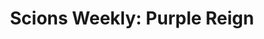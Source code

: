 ---
layout: post
title: "Scions Weekly: Purple Reign"
description: "It’s been a great weekend for Atlanta, and therefore,..."
permalink: https://www.fromtherumbleseat.com/2019/12/9/21002056/scions-weekly-purple-reign-georgia-tech-football-georgia-misses-cfp-lol-thwg
---